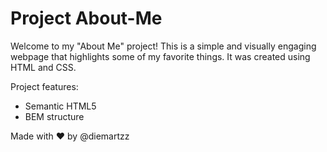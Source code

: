 # Project About-Me

Welcome to my "About Me" project! This is a simple and visually engaging webpage that highlights some of my favorite things. It was created using HTML and CSS.

Project features: 
- Semantic HTML5
- BEM structure

Made with ❤️ by @diemartzz
